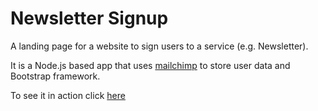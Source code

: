 # Newsletter Signup

A landing page for a website to sign users to a service (e.g. Newsletter).

It is a Node.js based app that uses [mailchimp](https://mailchimp.com) to store user data and Bootstrap framework.

To see it in action click [here](https://blue-glamorous-elk.cyclic.app/)
